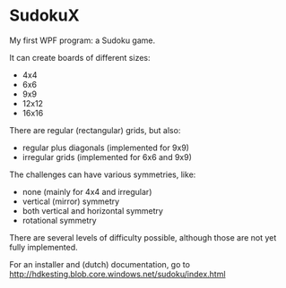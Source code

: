 # SudokuX

My first WPF program: a Sudoku game.

It can create boards of different sizes:

* 4x4
* 6x6
* 9x9
* 12x12
* 16x16

There are regular (rectangular) grids, but also:

* regular plus diagonals (implemented for 9x9)
* irregular grids (implemented for 6x6 and 9x9)

The challenges can have various symmetries, like:

* none (mainly for 4x4 and irregular)
* vertical (mirror) symmetry
* both vertical and horizontal symmetry
* rotational symmetry

There are several levels of difficulty possible, although those are not yet fully implemented.

For an installer and (dutch) documentation, go to http://hdkesting.blob.core.windows.net/sudoku/index.html
